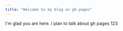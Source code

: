 ```yaml
---
title: "Welcome to my blog on gh pages"
---
```


I'm glad you are here. I plan to talk about gh pages 123
